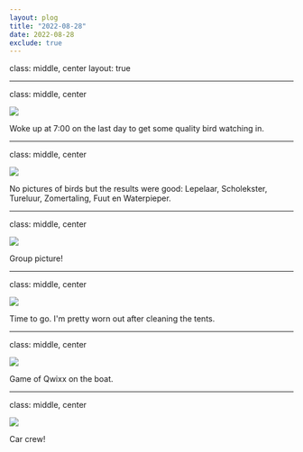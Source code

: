 ```yaml
---
layout: plog
title: "2022-08-28"
date: 2022-08-28
exclude: true
---
```


class: middle, center
layout: true

---

class: middle, center

<img class="plog-picture" src="{{ site.baseurl }}/img/plog/2022-08-28/01.jpg" />

Woke up at 7:00 on the last day to get some quality bird watching in.

---

class: middle, center

<img class="plog-picture" src="{{ site.baseurl }}/img/plog/2022-08-28/02.jpg" />

No pictures of birds but the results were good: Lepelaar, Scholekster, Tureluur, Zomertaling, Fuut en Waterpieper.

---

class: middle, center

<img class="plog-picture" src="{{ site.baseurl }}/img/plog/2022-08-28/03.jpg" />

Group picture!

---

class: middle, center

<img class="plog-picture" src="{{ site.baseurl }}/img/plog/2022-08-28/04.jpg" />

Time to go. I'm pretty worn out after cleaning the tents.

---

class: middle, center

<img class="plog-picture" src="{{ site.baseurl }}/img/plog/2022-08-28/05.jpg" />

Game of Qwixx on the boat.

---

class: middle, center

<img class="plog-picture" src="{{ site.baseurl }}/img/plog/2022-08-28/06.jpg" />

Car crew!

